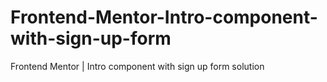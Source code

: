 # Frontend-Mentor-Intro-component-with-sign-up-form
Frontend Mentor | Intro component with sign up form solution
